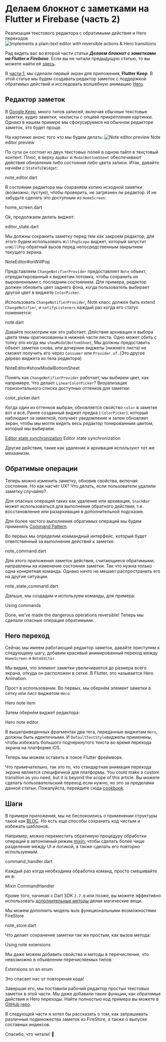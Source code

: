 # Делаем блокнот с заметками на Flutter и Firebase (часть 2)
Реализация текстового редактора с обратимыми действия и Hero переходов
![Implements a plain-text editor with reversible actions & Hero transitions](https://iswift.ru/images/1_gVY7JU07MLstpEzGwgYDFA.jpeg)

Рад видеть вас во второй части статьи ***Делаем блокнот с заметками на Flutter и Firebase***. Если вы не читали предыдущую статью, то вы можете найти её [здесь](https://iswift.ru/articles/ru/build-a-note-taking-app-with-flutter-firebase-part-1-ru).

В [части 1](build-a-note-taking-app-with-flutter-firebase-part-1.md), мы сделали первый экран для приложения, **Flutter Keep**. В этой статье мы будем создавать редактор заметок с поддержкой обратимых действий и исследовать волшебную анимацию [Hero](https://flutter.dev/docs/development/ui/animations/hero-animations). 


## Редактор заметок
В [Google Keep](https://www.google.com/keep), много типов записей, включая обычные текстовые заметки, аудио заметки, чеклисты с опцией прикрепления картинки. Однако в нашем примере мы сфокусируемся на обычном редакторе заметок, это будет проще.

На картинке анонс того что мы будем делать:
![Note editor preview](https://iswift.ru/images/1_MGIa1fUmmPk2K87fMC9DmA.jpeg)
Note editor preview

По сути он состоит из двух текстовых полей в одном тайтл в текстовый контент. Плюс, в верху ```AppBar``` и  ```ModalBottomSheet``` обеспечивают действия обновления либо состояния либо цвета записи.
Итак, давайте начнём с ```StatefulWidget```:

<script src="https://gist.github.com/xinthink/55c8d5ee739d729e4556ba78e53af4fc.js"></script>
note_editor.dart

В состоянии редактора мы сохраняем копию исходной заметки (возможно, пустую), чтобы проверить, не загрязнен ли редактор.
И не забудьте сделать это доступным из ```HomeScreen```:

<script src="https://gist.github.com/xinthink/16e0fc34f115ac91b2fad5b685a5444e.js"></script>
home_screen.dart

Ok, продолжаем делать виджет:
<script src="https://gist.github.com/xinthink/ea6cab070973d44c2c1bafebaf21b231.js"></script>
editor_state.dart


Мы должны сохранить заметку перед тем как закроем редактор, для этого будем использовать ```WillPopScope``` виджет, который запустит ```onWillPop``` обратный вызов перед непосредственным закрытием текущего экрана.

<script src="https://gist.github.com/xinthink/4031a6c058ef49055aa0640852703664.js"></script>
NoteEditor#onWillPop

Представляем ```ChangeNotifierProvider``` предоставляет ```Note``` объект, отредактированный к виджетам потомка, чтобы сохранить их выровненными с последним состоянием. Для примера, редактор должен обновить цвет заднего фона, когда пользователь выбирает другой цвет в виджете  ```ColorPicker```.

Использовать ```ChangeNotifierProvider```,  Note класс должен быть extend ```ChangeNotifier```, и ```notifyListeners``` каждый раз когда его статус поменяется:

<script src="https://gist.github.com/xinthink/273c2e989febb8d7cb6cbc649b409a44.js"></script>
note.dart

Давайте посмотрим как это работает.
Действия архивации и выбора цвета темы орагнизованны в нижней части листа.
Одно может сбить с толку  это когда мы  ```showModalBottomSheet```, Мы должны предоставить объект заметки снова, или дочерние виджеты (нижнего листа) не сможет получить его через ```Consumer``` или ```Provider.of.```(Это другое дерево виджета из тела редактора)

<script src="https://gist.github.com/xinthink/452e4fdbab98f7e7a035dd4325bc7ac7.js"></script>
NoteEditor#showModalBottomSheet

Понять как ```ChangeNotifierProvider``` работает, мы выбирем цвет, как напримере.
Что делает ```LinearColorPicker```? Визуализация горизонтального списка доступных оттенков для заметки:

<script src="https://gist.github.com/xinthink/19d042dd248f868df4bc7d576684a6e6.js"></script>
color_picker.dart


Когда один из оттенков выбран, обновляется свойство  ```color``` в заметке вот и всё.
Ранее созданный виджет предка ( ```ColorPicker```), который наблюдает за заметкой, получает уведомление и затем обновляет экран, чтобы мы могли видеть весь редактор тонированным цветом, который мы выбираем.

[Editor state synchronization](https://iswift.ru/images/1_lxF2s-WTKFumm_LjPzrwdQ.gif)
Editor state synchronization

Другие действия, такие как удаление и архивация используют тот же мехаанизм.

## Обратимые операции
Теперь можно изменить заметку, обновив свойства, включая состояние. Но как насчёт UX? Что делать, если пользователи удалили заметку случайно?

Для опасных операций таких как удаление или архивация, ```SnackBar``` может использоваться для выполнения обратного действия, т.е. восстановление или разархивация в дополнительной подсказке.


[](https://iswift.ru/images/1_jSq4WiKVETUOcmoDWipdzg.gif)

Для более чистого выполнения обратимых операций мы будем применять [Command Pattern](https://en.wikipedia.org/wiki/Command_pattern).

Во первых мы определим коммандный интерфейс, который будет ответственный за выполнение действий к заметке.

<script src="https://gist.github.com/xinthink/273367c3be45f2e06f0617a2f5325e68.js"></script>
note_command.dart

Для этого приложения заметок действия, считающиеся обратимыми, направлены на изменение состояния заметки. Так что нужна только одна конкретная команда. Однако ничто не мешает распространить его на другие ситуации.

<script src="https://gist.github.com/xinthink/bfb348de0e95da409d4622d9f0cd5c18.js"></script>
note_state_command.dart

Дальше, мы создадим и используем команды, для примера:

<script src="https://gist.github.com/xinthink/5a292f5d1048bfd8577b2c41b861f51f.js"></script>
Using commands

Done, we’ve made the dangerous operations reversible! Теперь мы сделали опасные операции обратимыми.

## Hero переход
Сейчас мы имеем работающий редактор заметок, давайте приступим к следующему шагу, добавим красивый анимированный переход между ```HomeScreen``` и ```NoteEditor```. 

[](https://iswift.ru/images/1_DsydtXamxtPWtUva2NNvag.gif)

Мы видим, что элемент заметки увеличивается до размера всего экрана, откуда он расположен в сетке. В Flutter, это называется Hero Animation.

Прост в использовании. Во первых, мы обернём элемент заметки в сетку или лист виджетом ```Hero```:


<script src="https://gist.github.com/xinthink/4c823df06de3a325ccf2d0d09fa71b7c.js"></script>
Hero note item

Затем обернём виджет редактора:
<script src="https://gist.github.com/xinthink/50837a0b043d6f884979078f067d5dfa.js"></script>
Hero note editor

В вышеприведенных фрагментах два тега, переданные виджетам ```Hero```, должны быть идентичными.
И ```DefaultTextStyle```виджеты применены, чтобы избежать большого подчеркнутого текста во время перехода экрана на платформе iOS.

Теперь мы можем оставить в покое Flutter фреймворк.

Что примечательно, так это то, что стандартная анимация перехода экрана является специфичной для платформы. You could make a custom transition as you need, but it is beyond the scope of this article. Вы можете сделать пользовательский переход если нужно, но это за пределами данной статьи. Пожалуйста, перейдите сюда [cookbook](https://flutter.dev/docs/cookbook/animation/page-route-animation).

## Шаги
В примере приложения, мы не беспокоились о применении структуры такой как [BLOC](https://bloclibrary.dev/). Но есть еще способы сохранить код чистым и избежать шаблонов.

Например, можно переместить обратимую процедуру обработки операций в автономный режим [mixin](https://dart.dev/guides/language/language-tour#adding-features-to-a-class-mixins), чтобы сделать более чище разделение между UI и логикой, а также сделать его повторно используемым.

<script src="https://gist.github.com/xinthink/55d100dbcce13b11a025701218b3caf6.js"></script>
command_handler.dart

Каждый раз когда необходима обработка команд, просто смешивайте их в:

<script src="https://gist.github.com/xinthink/50d2e408173bd08c6fe3c0d5c1dc72ba.js"></script>
Mixin CommandHandler

Кроме того, начиная с Dart SDK ```2.7.0``` или позже, вы можете эффективно использовать [дополнительные методы](https://dart.dev/guides/language/extension-methods) делая магические вещи.

Мы можем дополнить модель ```Node``` функциональными возможностями FireStore

<script src="https://gist.github.com/xinthink/e8f2a9fc6671bc6e139fa34d76aa2db7.js"></script>
note_store.dart

Что делает сохранение заметки так же простым, как вызов метода:
<script src="https://gist.github.com/xinthink/f3d3176563b11cbfc5d8c9965acfe64b.js"></script>
Using note extensions

Мы даже можем добавить свойства и методы в перечисление, что невозможно в объявлении перечисляемых типов:

<script src="https://gist.github.com/xinthink/1f98ec3bca2fe7e8af8c161ffd9ad827.js"></script>
Extensions on an enum

Это спасает нас от повторения кода!

Завершая его, мы поставили рабочий редактор простых текстовых заметок в этой части. Мы даже добавили такие функции, как обратимые действия и Hero переходы. Найти полностью код примера вы можете в [GitHub repo](https://github.com/xinthink/flutter-keep).

В следующей части я хотел бы рассказать о том, как запрашивать различные подмножества заметок из FireStore, а также о выпуске составных индексов.

Спасибо, что читали! 🙌

